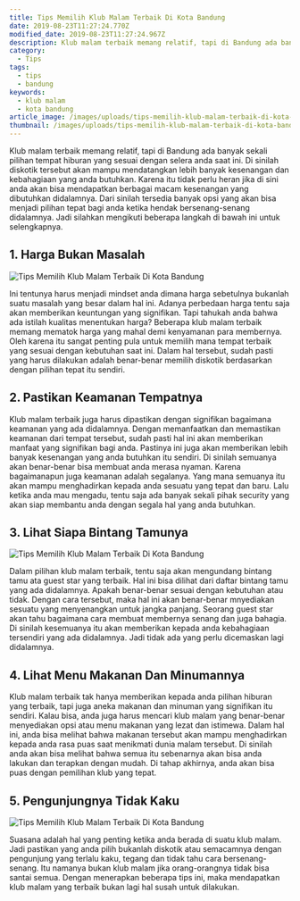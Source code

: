 ```yaml
---
title: Tips Memilih Klub Malam Terbaik Di Kota Bandung
date: 2019-08-23T11:27:24.770Z
modified_date: 2019-08-23T11:27:24.967Z
description: Klub malam terbaik memang relatif, tapi di Bandung ada banyak sekali pilihan tempat hiburan yang sesuai dengan selera anda saat ini. 
category:
  - Tips
tags:
  - tips
  - bandung
keywords:
  - klub malam
  - kota bandung
article_image: /images/uploads/tips-memilih-klub-malam-terbaik-di-kota-bandung-1.jpg
thumbnail: /images/uploads/tips-memilih-klub-malam-terbaik-di-kota-bandung-1-012.jpg
---
```

Klub malam terbaik memang relatif, tapi di Bandung ada banyak sekali pilihan tempat hiburan yang sesuai dengan selera anda saat ini. Di sinilah diskotik tersebut akan mampu mendatangkan lebih banyak kesenangan dan kebahagiaan yang anda butuhkan. Karena itu tidak perlu heran jika di sini anda akan bisa mendapatkan berbagai macam kesenangan yang dibutuhkan didalamnya. Dari sinilah tersedia banyak opsi yang akan bisa menjadi pilihan tepat bagi anda ketika hendak bersenang-senang didalamnya. Jadi silahkan mengikuti beberapa langkah di bawah ini untuk selengkapnya.



## 1. Harga Bukan Masalah

![Tips Memilih Klub Malam Terbaik Di Kota Bandung](https://res.cloudinary.com/kodai/image/upload/v1566576310/dm/t/tips-memilih-klub-malam-terbaik-di-kota-bandung-3.jpg)

Ini tentunya harus menjadi mindset anda dimana harga sebetulnya bukanlah suatu masalah yang besar dalam hal ini. Adanya perbedaan harga tentu saja akan memberikan keuntungan yang signifikan. Tapi tahukah anda bahwa ada istilah kualitas menentukan harga? Beberapa klub malam terbaik memang mematok harga yang mahal demi kenyamanan para membernya. Oleh karena itu sangat penting pula untuk memilih mana tempat terbaik yang sesuai dengan kebutuhan saat ini. Dalam hal tersebut, sudah pasti yang harus dilakukan adalah benar-benar memilih diskotik berdasarkan dengan pilihan tepat itu sendiri.



## 2. Pastikan Keamanan Tempatnya

Klub malam terbaik juga harus dipastikan dengan signifikan bagaimana keamanan yang ada didalamnya. Dengan memanfaatkan dan memastikan keamanan dari tempat tersebut, sudah pasti hal ini akan memberikan manfaat yang signifikan bagi anda. Pastinya ini juga akan memberikan lebih banyak kesenangan yang anda butuhkan itu sendiri. Di sinilah semuanya akan benar-benar bisa membuat anda merasa nyaman. Karena bagaimanapun juga keamanan adalah segalanya. Yang mana semuanya itu akan mampu menghadirkan kepada anda sesuatu yang tepat dan baru. Lalu ketika anda mau mengadu, tentu saja ada banyak sekali pihak security yang akan siap membantu anda dengan segala hal yang anda butuhkan.



## 3. Lihat Siapa Bintang Tamunya

![Tips Memilih Klub Malam Terbaik Di Kota Bandung](https://res.cloudinary.com/kodai/image/upload/v1566576310/dm/t/tips-memilih-klub-malam-terbaik-di-kota-bandung-2.jpg)

Dalam pilihan klub malam terbaik, tentu saja akan mengundang bintang tamu ata guest star yang terbaik. Hal ini bisa dilihat dari daftar bintang tamu yang ada didalamnya. Apakah benar-benar sesuai dengan kebutuhan atau tidak. Dengan cara tersebut, maka hal ini akan benar-benar mnyediakan sesuatu yang menyenangkan untuk jangka panjang. Seorang guest star akan tahu bagaimana cara membuat membernya senang dan juga bahagia. Di sinilah kesemuanya itu akan memberikan kepada anda kebahagiaan tersendiri yang ada didalamnya. Jadi tidak ada yang perlu dicemaskan lagi didalamnya.



## 4. Lihat Menu Makanan Dan Minumannya

Klub malam terbaik tak hanya memberikan kepada anda pilihan hiburan yang terbaik, tapi juga aneka makanan dan minuman yang signifikan itu sendiri. Kalau bisa, anda juga harus mencari klub malam yang benar-benar menyediakan opsi atau menu makanan yang lezat dan istimewa. Dalam hal ini, anda bisa melihat bahwa makanan tersebut akan mampu menghadirkan kepada anda rasa puas saat menikmati dunia malam tersebut. Di sinilah anda akan bisa melihat bahwa semua itu sebenarnya akan bisa anda lakukan dan terapkan dengan mudah. Di tahap akhirnya, anda akan bisa puas dengan pemilihan klub yang tepat.



## 5. Pengunjungnya Tidak Kaku

![Tips Memilih Klub Malam Terbaik Di Kota Bandung](https://res.cloudinary.com/kodai/image/upload/v1566576310/dm/t/tips-memilih-klub-malam-terbaik-di-kota-bandung-1)

Suasana adalah hal yang penting ketika anda berada di suatu klub malam. Jadi pastikan yang anda pilih bukanlah diskotik atau semacamnya dengan pengunjung yang terlalu kaku, tegang dan tidak tahu cara bersenang-senang. Itu namanya bukan klub malam jika orang-orangnya tidak bisa santai semua. Dengan menerapkan beberapa tips ini, maka mendapatkan klub malam yang terbaik bukan lagi hal susah untuk dilakukan.
